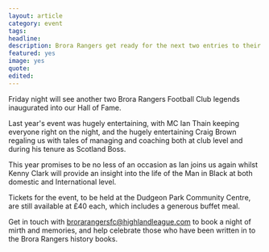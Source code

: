 ```yaml
---
layout: article
category: event
tags:
headline:
description: Brora Rangers get ready for the next two entries to their Hall of Fame
featured: yes
image: yes
quote:
edited:
---
```

Friday night will see another two Brora Rangers Football Club legends inaugurated into our Hall of Fame.

Last year's event was hugely entertaining, with MC Ian Thain keeping everyone right on the night, and the hugely entertaining Craig Brown regaling us with tales of managing and coaching both at club level and during his tenure as Scotland Boss.

This year promises to be no less of an occasion as Ian joins us again whilst Kenny Clark will provide an insight into the life of the Man in Black at both domestic and International level.

Tickets for the event, to be held at the Dudgeon Park Community Centre, are still available at £40 each, which includes a generous buffet meal.

Get in touch with [brorarangersfc@highlandleague.com](mailto:brorarangersfc@highlandleague.com) to book a night of mirth and memories, and help celebrate those who have been written in to the Brora Rangers history books.

